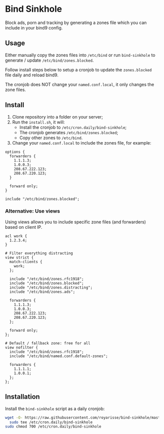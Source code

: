 # Bind Sinkhole

Block ads, porn and tracking by generating a zones file which you can include 
in your bind9 config.

## Usage

Either manually copy the zones files into `/etc/bind` or run `bind-sinkhole` to
generate / update `/etc/bind/zones.blocked`.

Follow install steps below to setup a cronjob to update the `zones.blocked` 
file daily and reload bind9.

The cronjob does NOT change your `named.conf.local`, it only changes the 
zone files.

## Install

1. Clone repository into a folder on your server;
2. Run the `install.sh`, it will:
    - Install the cronjob to `/etc/cron.daily/bind-sinkhole`;
    - The cronjob generates `/etc/bind/zones.blocked`;
    - Copy other zones to `/etc/bind`.
3. Change your `named.conf.local` to include the zones file, for example:

```named.conf.local
options {
  forwarders {
    1.1.1.3;
    1.0.0.3;
    208.67.222.123;
    208.67.220.123;
  }

  forward only;
}

include "/etc/bind/zones.blocked";
```

### Alternative: Use views
Using views allows you to include specific zone files (and forwarders) based on
client IP. 

```named.conf.local
acl work {
  1.2.3.4;
}

# Filter everything distracting
view strict {
  match-clients {
    work;
  };

  include "/etc/bind/zones.rfc1918";
  include "/etc/bind/zones.blocked";
  include "/etc/bind/zones.distracting";
  include "/etc/bind/zones.ads";
  
  forwarders {
    1.1.1.3;
    1.0.0.3;
    208.67.222.123;
    208.67.220.123;
  };

  forward only;
};

# Default / fallback zone: free for all
view nofilter {
  include "/etc/bind/zones.rfc1918";
  include "/etc/bind/named.conf.default-zones";

  forwarders {
    1.1.1.1;
    1.0.0.1;
  };
};
```


## Installation

Install the `bind-sinkhole` script as a daily cronjob:

```bash
wget -O- https://raw.githubusercontent.com/royarisse/bind-sinkhole/master/bind-sinkhole --quiet | \
  sudo tee /etc/cron.daily/bind-sinkhole
sudo chmod 700 /etc/cron.daily/bind-sinkhole
```
